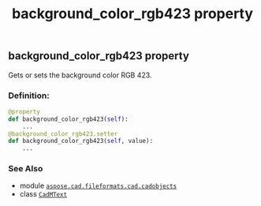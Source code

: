 ﻿---
title: background_color_rgb423 property
second_title: Aspose.CAD for Python via .NET API References
description: 
type: docs
weight: 260
url: /python-net/aspose.cad.fileformats.cad.cadobjects/cadmtext/background_color_rgb423/
is_root: false
---

## background_color_rgb423 property


Gets or sets the background color RGB 423.
### Definition:
```python
@property
def background_color_rgb423(self):
    ...
@background_color_rgb423.setter
def background_color_rgb423(self, value):
    ...
```

### See Also
* module [`aspose.cad.fileformats.cad.cadobjects`](../../)
* class [`CadMText`](/cad/python-net/aspose.cad.fileformats.cad.cadobjects/cadmtext)
